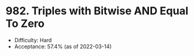 # 982. Triples with Bitwise AND Equal To Zero
- Difficulty: Hard
- Acceptance: 57.4% (as of 2022-03-14)
